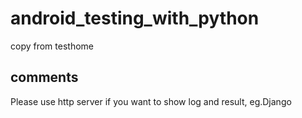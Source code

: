 # android_testing_with_python
copy from testhome

## comments
Please use http server if you want to show log and result, eg.Django




